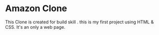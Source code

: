 # Amazon Clone
 This Clone is created for build skill . this is my first project using HTML & CSS. It's an only a web page.
